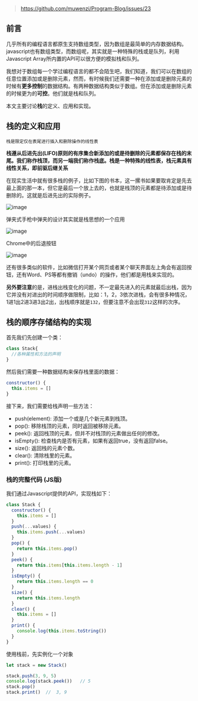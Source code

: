 > https://github.com/muwenzi/Program-Blog/issues/23

## 前言

几乎所有的编程语言都原生支持数组类型，因为数组是最简单的内存数据结构。javascript也有数组类型，而数组呢，其实就是一种特殊的栈或是队列，利用Javascript Array所内置的API可以很方便的模拟栈和队列。

我想对于数组每一个学过编程语言的都不会陌生吧，我们知道，我们可以在数组的任意位置添加或是删除元素，然而，有时候我们还需要一种在添加或是删除元素的时候有**更多控制**的数据结构。有两种数据结构类似于数组。但在添加或是删除元素的时候更为的**可控**。他们就是栈和队列。

本文主要讨论**栈**的定义、应用和实现。

## 栈的定义和应用
```
栈是限定仅在表尾进行插入和删除操作的线性表
```
**栈遵从后进先出(LIFO)原则的有序集合新添加的或是待删除的元素都保存在栈的末尾。我们称作栈顶，而另一端我们称作栈底。栈是一种特殊的线性表，栈元素具有线性关系，即前驱后继关系**

在现实生活中就有很多栈的例子，比如下图的书本，这一摞书如果要取肯定是先去最上面的那一本，但它是最后一个放上去的，也就是栈顶的元素都是待添加或是待删除的。这就是后进先出的实际例子。

![image](https://cloud.githubusercontent.com/assets/12554487/20453370/acbd9714-ae5d-11e6-8945-3532e27323dc.png)

弹夹式手枪中弹夹的设计其实就是栈思想的一个应用

![image](https://cloud.githubusercontent.com/assets/12554487/20454079/f4bb175e-ae70-11e6-9721-7d9ca0562f52.png)

Chrome中的后退按钮

![image](https://cloud.githubusercontent.com/assets/12554487/20454105/733ec3e6-ae71-11e6-9ee9-75829085ee1a.png)

还有很多类似的软件，比如微信打开某个网页或者某个聊天界面左上角会有返回按钮，还有Word、PS等都有撤销（undo）的操作，他们都是用栈来实现的。

**另外要注意**的是，进栈出栈变化的问题，不一定最先进入的元素就最后出栈，因为它并没有对进出的时间顺序做限制，比如：1，2，3依次进栈，会有很多种情况，1进1出2进3进3出2出，出栈顺序就是`132`，但要注意不会出现`312`这样的次序。

## 栈的顺序存储结构的实现

首先我们先创建一个类：
```javascript
class Stack{
  //各种属性和方法的声明
}
```

然后我们需要一种数据结构来保存栈里面的数据：

```javascript
constructor() {
  this.items = []
}
```

接下来，我们需要给栈声明一些方法：

- push(element): 添加一个或是几个新元素到栈顶。
- pop(): 移除栈顶的元素，同时返回被移除元素。
- peek(): 返回栈顶的元素，但并不对栈顶的元素做出任何的修改。
- isEmpty(): 检查栈内是否有元素，如果有返回true，没有返回false。
- size(): 返回栈的元素个数。
- clear(): 清除栈里的元素。
- print(): 打印栈里的元素。

### 栈的完整代码 (JS版)

我们通过Javascript提供的API，实现栈如下：

```javascript
class Stack {
  constructor() {
    this.items = []
  }
  push(...values) {
    this.items.push(...values)
  }
  pop() {
    return this.items.pop()
  }
  peek() {
    return this.items[this.items.length - 1]
  }
  isEmpty() {
    return this.items.length == 0
  }
  size() {
    return this.items.length
  }
  clear() {
    this.items = []
  }
  print() {
    console.log(this.items.toString())
  }
}
```
使用栈前，先实例化一个对象
```javascript
let stack = new Stack()

stack.push(3, 9, 5)
console.log(stack.peek())   // 5
stack.pop()
stack.print()  //  3, 9
```